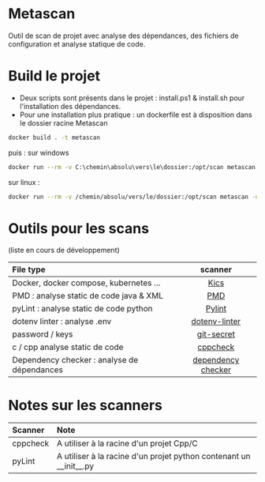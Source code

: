 # Metascan
Outil de scan de projet avec analyse des dépendances, des fichiers de configuration
et analyse statique de code.

# Build le projet

- Deux scripts sont présents dans le projet : install.ps1 & install.sh pour l'installation des dépendances.
- Pour une installation plus pratique : un dockerfile est à disposition dans le dossier racine Metascan
```bash
docker build . -t metascan
```
puis :
sur windows
```bash
docker run --rm -v C:\chemin\absolu\vers\le\dossier:/opt/scan metascan -dc=false
```
sur linux :
```bash
docker run --rm -v /chemin/absolu/vers/le/dossier:/opt/scan metascan -dc=false
```

# Outils pour les scans

(liste en cours de développement)

| File type | scanner |
| :--- | :---: |
| Docker, docker compose, kubernetes ... | [Kics](https://github.com/Checkmarx/kics)|
| PMD : analyse static de code java & XML | [PMD](https://pmd.github.io/)| 
|pyLint : analyse static de code python| [Pylint](https://pylint.org/)|
|dotenv linter : analyse .env| [dotenv-linter](https://github.com/dotenv-linter/dotenv-linter)|
| password / keys | [git-secret](https://github.com/awslabs/git-secrets)|
|c / cpp analyse static de code | [cppcheck](https://cppcheck.sourceforge.io/)|
|Dependency checker :  analyse de dépendances|[dependency checker](https://jeremylong.github.io/DependencyCheck/)|

# Notes sur les scanners 

| Scanner | Note |
| :--- | :--- |
|cppcheck| A utiliser à la racine d'un projet Cpp/C |
|pyLint| A utiliser à la racine d'un projet python contenant un \_\_init\_\_.py |
